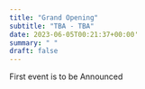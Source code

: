 ```yaml
---
title: "Grand Opening"
subtitle: "TBA - TBA"
date: 2023-06-05T00:21:37+00:00'
summary: " "
draft: false
---
```

First event is to be Announced